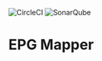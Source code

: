 ![CircleCI](https://img.shields.io/circleci/project/codizz/epg-mapper.svg)
![SonarQube](https://sonarcloud.io/api/project_badges/measure?project=de.codizz:epg-mapper&metric=alert_status)

# EPG Mapper

